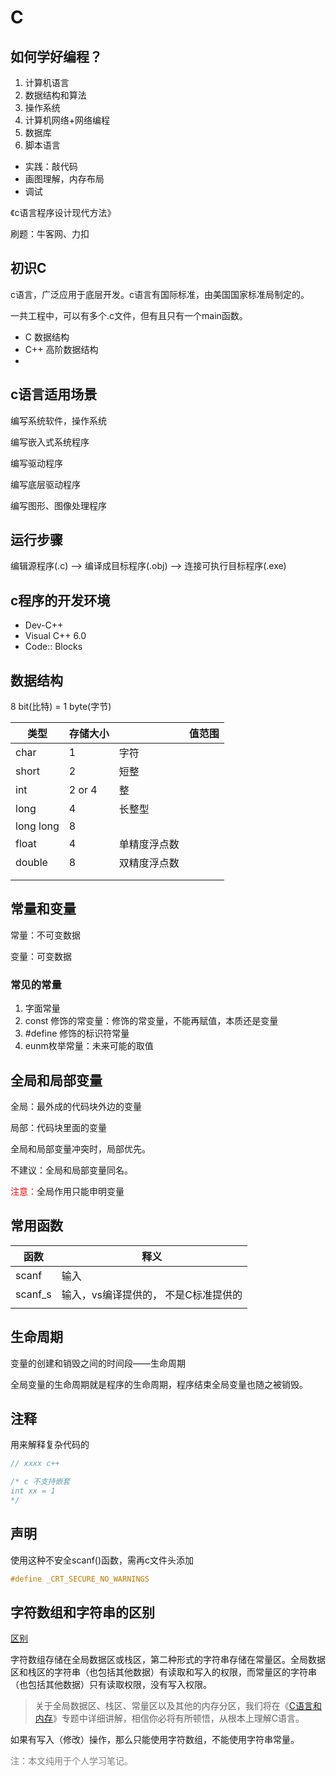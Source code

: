 # C

## 如何学好编程？

1. 计算机语言
2. 数据结构和算法
3. 操作系统
4. 计算机网络+网络编程
5. 数据库
6. 脚本语言



* 实践：敲代码
* 画图理解，内存布局
* 调试

《c语言程序设计现代方法》 



刷题：牛客网、力扣

## 初识C

c语言，广泛应用于底层开发。c语言有国际标准，由美国国家标准局制定的。

一共工程中，可以有多个.c文件，但有且只有一个main函数。



* C 数据结构
* C++ 高阶数据结构
* 

## c语言适用场景

编写系统软件，操作系统

编写嵌入式系统程序

编写驱动程序

编写底层驱动程序

编写图形、图像处理程序

## 运行步骤

编辑源程序(.c)	-->	编译成目标程序(.obj)	-->	连接可执行目标程序(.exe)



## c程序的开发环境

* Dev-C++
* Visual C++ 6.0
* Code:: Blocks

## 数据结构

8 bit(比特) =  1 byte(字节)

| 类型      | 存储大小 |              | 值范围 |
| --------- | -------- | ------------ | ------ |
| char      | 1        | 字符         |        |
| short     | 2        | 短整         |        |
| int       | 2 or 4   | 整           |        |
| long      | 4        | 长整型       |        |
| long long | 8        |              |        |
| float     | 4        | 单精度浮点数 |        |
| double    | 8        | 双精度浮点数 |        |
|           |          |              |        |
|           |          |              |        |



## 常量和变量

常量：不可变数据

变量：可变数据

### 常见的常量

1. 字面常量
2. const 修饰的常变量：修饰的常变量，不能再赋值，本质还是变量
3. #define 修饰的标识符常量
4. eunm枚举常量：未来可能的取值

## 全局和局部变量

全局：最外成的代码块外边的变量

局部：代码块里面的变量



全局和局部变量冲突时，局部优先。

不建议：全局和局部变量同名。



<font color="red">注意：</font>全局作用只能申明变量

## 常用函数

| 函数    | 释义                                 |
| ------- | ------------------------------------ |
| scanf   | 输入                                 |
| scanf_s | 输入，vs编译提供的， 不是C标准提供的 |
|         |                                      |



## 生命周期

变量的创建和销毁之间的时间段——生命周期

全局变量的生命周期就是程序的生命周期，程序结束全局变量也随之被销毁。

## 注释

用来解释复杂代码的

~~~c
// xxxx c++

/* c 不支持嵌套
int xx = 1
*/
~~~



## 声明

使用这种不安全scanf()函数，需再c文件头添加

~~~c
#define _CRT_SECURE_NO_WARNINGS
~~~



## 字符数组和字符串的区别

[区别](http://c.biancheng.net/cpp/html/80.html)

字符数组存储在全局数据区或栈区，第二种形式的字符串存储在常量区。全局数据区和栈区的字符串（也包括其他数据）有读取和写入的权限，而常量区的字符串（也包括其他数据）只有读取权限，没有写入权限。

> 关于全局数据区、栈区、常量区以及其他的内存分区，我们将在《[C语言和内存](http://c.biancheng.net/cpp/u/c20/)》专题中详细讲解，相信你必将有所顿悟，从根本上理解C语言。



如果有写入（修改）操作，那么只能使用字符数组，不能使用字符串常量。



<font color="gray">注：本文纯用于个人学习笔记。</font>
